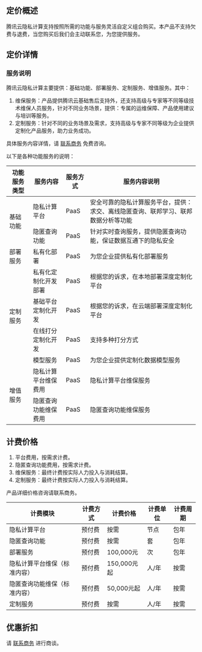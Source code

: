 ## 定价概述
腾讯云隐私计算支持按照所需的功能与服务灵活自定义组合购买。本产品不支持欠费与退费，当您购买后我们会主动联系您，为您提供服务。

## 定价详情
### 服务说明
腾讯云隐私计算主要提供：基础功能、部署服务、定制服务、增值服务。其中：
1. 维保服务：产品提供腾讯云基础售后支持外，还支持高级与专家等不同等级技术维保人员服务，针对不同业务场景，提供：专属的运维保障、产品使用建议与培训等服务。
2. 定制服务：针对不同的业务场景及需求，支持高级与专家不同等级为企业提供定制化产品服务，助力业务成功。

具体服务内容详情，请 [联系商务](https://cloud.tencent.com/act/event/connect-service#/) 免费咨询。

以下是各种功能服务的说明：
<table>
<thead>
<tr>
<th>功能服务类型</th>
<th>服务内容</th>
<th>服务方式</th>
<th>服务内容说明</th>
</tr>
</thead>
<tbody><tr>
<td rowspan=2>基础功能</td>
<td>隐私计算平台</td>
<td>PaaS</td>
<td>安全可靠的隐私计算服务平台，提供：求交、离线隐匿查询、联邦学习、联邦数据分析等功能</td>
</tr>
<tr>
<td>隐匿查询功能</td>
<td>PaaS</td>
<td>针对实时查询服务，提供隐匿查询功能，保证数据互通下的隐私安全</td>
</tr>
<tr>
<td>部署服务</td>
<td>私有化部署</td>
<td>PaaS</td>
<td>为您企业提供私有化部署服务</td>
</tr>
<tr>
<td  rowspan=4>定制服务</td>
<td>私有化定制化开发部署</td>
<td>PaaS</td>
<td>根据您的诉求，在本地部署深度定制化平台</td>
</tr>
<tr>
<td>基础平台定制化开发</td>
<td>PaaS</td>
<td>根据您的诉求，在云端部署深度定制化平台</td>
</tr>
<tr>
<td>在线打分定制化开发</td>
<td>PaaS</td>
<td>支持多种打分方式</td>
</tr>
<tr>
<td>模型服务</td>
<td>PaaS</td>
<td>为您企业提供定制化数据模型服务</td>
</tr>
<tr>
<td  rowspan=2>增值服务</td>
<td>隐私计算平台维保费用</td>
<td>PaaS</td>
<td>隐私计算平台维保服务</td>
</tr>
<tr>

<td>隐匿查询功能维保费用</td>
<td>PaaS</td>
<td>隐匿查询功能维保服务</td>
</tr>
</tbody></table>

## 计费价格
1. 平台费用，按需求计费。
2. 隐匿查询功能费用，按需求计费。
3. 维保服务：最终计费按实际人力投入与消耗结算。
4. 定制服务：最终计费按实际人力投入与消耗结算。

产品详细价格咨询请联系商务。

| 计费模块	| 计费方式	| 计费价格	| 计费单位	| 计费周期| 
|---------|---------|---------|---------|---------|
| 隐私计算平台	| 预付费	| 按需	| 节点	| 包年| 
| 隐匿查询功能	| 预付费| 	按需	| 套| 	包年| 
| 部署服务	| 预付费	| 100,000元| 次	| 包年| 
| 隐私计算平台维保（标准内容）| 	预付费	| 150,000元起	| 人/年	| 按需| 
| 隐匿查询功能维保（标准内容）	| 预付费	| 50,000元起	| 人/年| 	按需| 
| 定制服务	| 预付费	| 按需	| 人/年	| 按需| 


## 优惠折扣
请 [联系商务](https://cloud.tencent.com/act/event/connect-service#/) 进行商谈。

